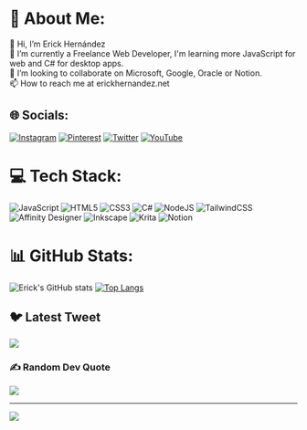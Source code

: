 # 💫 About Me:
👋 Hi, I’m Erick Hernández<br>🌱 I’m currently a Freelance Web Developer, I'm learning more JavaScript for web and C# for desktop apps. <br>💞️ I’m looking to collaborate on Microsoft, Google, Oracle or Notion. <br>📫 How to reach me at erickhernandez.net


## 🌐 Socials:
[![Instagram](https://img.shields.io/badge/Instagram-%23E4405F.svg?logo=Instagram&logoColor=white)](https://instagram.com/erickhernandezjm) [![Pinterest](https://img.shields.io/badge/Pinterest-%23E60023.svg?logo=Pinterest&logoColor=white)](https://pinterest.com/ehernandezjm) [![Twitter](https://img.shields.io/badge/Twitter-%231DA1F2.svg?logo=Twitter&logoColor=white)](https://twitter.com/ehernandezjm) [![YouTube](https://img.shields.io/badge/YouTube-%23FF0000.svg?logo=YouTube&logoColor=white)](https://youtube.com/@@erickhernandezjm) 

# 💻 Tech Stack:
![JavaScript](https://img.shields.io/badge/javascript-%23323330.svg?style=for-the-badge&logo=javascript&logoColor=%23F7DF1E) ![HTML5](https://img.shields.io/badge/html5-%23E34F26.svg?style=for-the-badge&logo=html5&logoColor=white) ![CSS3](https://img.shields.io/badge/css3-%231572B6.svg?style=for-the-badge&logo=css3&logoColor=white) ![C#](https://img.shields.io/badge/c%23-%23239120.svg?style=for-the-badge&logo=c-sharp&logoColor=white) ![NodeJS](https://img.shields.io/badge/node.js-6DA55F?style=for-the-badge&logo=node.js&logoColor=white) ![TailwindCSS](https://img.shields.io/badge/tailwindcss-%2338B2AC.svg?style=for-the-badge&logo=tailwind-css&logoColor=white) ![Affinity Designer](https://img.shields.io/badge/affinitydesginer-%231B72BE.svg?style=for-the-badge&logo=affinity-designer&logoColor=white) ![Inkscape](https://img.shields.io/badge/Inkscape-e0e0e0?style=for-the-badge&logo=inkscape&logoColor=080A13) ![Krita](https://img.shields.io/badge/Krita-203759?style=for-the-badge&logo=krita&logoColor=EEF37B) ![Notion](https://img.shields.io/badge/Notion-%23000000.svg?style=for-the-badge&logo=notion&logoColor=white)
# 📊 GitHub Stats:
![Erick's GitHub stats](https://github-readme-stats.vercel.app/api?username=erickhernandezjm&show_icons=true&theme=radical)
[![Top Langs](https://github-readme-stats.vercel.app/api/top-langs/?username=anuraghazra&layout=compact)](https://github.com/erickhernandezjm/github-readme-stats)

## 🐦 Latest Tweet
[![](https://gtce.itsvg.in/api?username=ehernandezjm)](https://github.com/VishwaGauravIn/github-twitter-card-embed)

### ✍️ Random Dev Quote
![](https://quotes-github-readme.vercel.app/api?type=horizontal&theme=radical)

---
[![](https://visitcount.itsvg.in/api?id=erickhernandezjm&icon=9&color=5)](https://visitcount.itsvg.in)

<!-- Proudly created with GPRM ( https://gprm.itsvg.in ) -->

